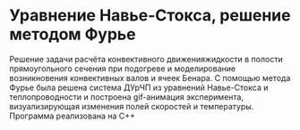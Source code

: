 # Уравнение Навье-Стокса, решение методом Фурье
Решение задачи расчёта конвективного движенияжидкости в полости прямоугольного сечения при подогреве и моделирование возникновения конвективных валов и ячеек Бенара. С помощью метода Фурье была решена система ДУрЧП из уравнений Навье-Стокса и теплопроводности и построена gif-анимация эксперимента, визуализирующая изменения полей скоростей и температуры. Программа реализована на С++
